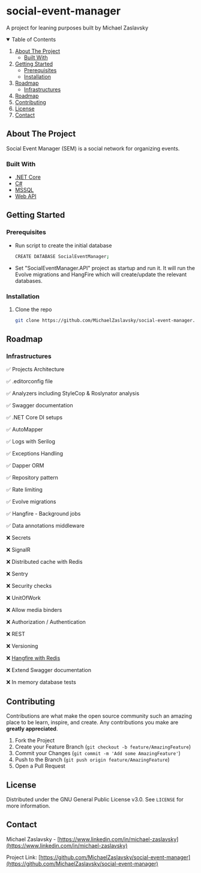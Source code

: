 # social-event-manager
A project for leaning purposes built by Michael Zaslavsky

<!-- TABLE OF CONTENTS -->
<details open="open">
  <summary>Table of Contents</summary>
  <ol>
    <li>
      <a href="#about-the-project">About The Project</a>
      <ul>
        <li><a href="#built-with">Built With</a></li>
      </ul>
    </li>
    <li>
      <a href="#getting-started">Getting Started</a>
      <ul>
        <li><a href="#prerequisites">Prerequisites</a></li>
        <li><a href="#installation">Installation</a></li>
      </ul>
    </li>
    <li>
      <a href="#roadmap">Roadmap</a>
      <ul>
        <li><a href="#infrastructures-roadmap">Infrastructures</a></li>
      </ul>
    </li>
    <li><a href="#roadmap">Roadmap</a></li>
    <li><a href="#contributing">Contributing</a></li>
    <li><a href="#license">License</a></li>
    <li><a href="#contact">Contact</a></li>
  </ol>
</details>



<!-- ABOUT THE PROJECT -->
## About The Project

Social Event Manager (SEM) is a social network for organizing events.

### Built With

* [.NET Core](https://en.wikipedia.org/wiki/.NET_Core)
* [C#](https://en.wikipedia.org/wiki/C_Sharp_(programming_language))
* [MSSQL](https://en.wikipedia.org/wiki/Microsoft_SQL_Server)
* [Web API](https://en.wikipedia.org/wiki/Web_API)



<!-- GETTING STARTED -->
## Getting Started

### Prerequisites

* Run script to create the initial database
  ```sh
  CREATE DATABASE SocialEventManager;
  ```
* Set "SocialEventManager.API" project as startup and run it. It will run the Evolve migrations and HangFire which will create/update the relevant databases.

### Installation

1. Clone the repo
   ```sh
   git clone https://github.com/MichaelZaslavsky/social-event-manager.git
   ```



<!-- ROADMAP -->
## Roadmap

### Infrastructures
✅ Projects Architecture

✅ .editorconfig file

✅ Analyzers including StyleCop & Roslynator analysis

✅ Swagger documentation

✅ .NET Core DI setups

✅ AutoMapper

✅ Logs with Serilog

✅ Exceptions Handling

✅ Dapper ORM

✅ Repository pattern

✅ Rate limiting

✅ Evolve migrations

✅ Hangfire - Background jobs

✅ Data annotations middleware

❌ Secrets

❌ SignalR

❌ Distributed cache with Redis

❌ Sentry

❌ Security checks

❌ UnitOfWork

❌ Allow media binders

❌ Authorization / Authentication

❌ REST

❌ Versioning

❌ [Hangfire with Redis](https://github.com/marcoCasamento/Hangfire.Redis.StackExchange)

❌ Extend Swagger documentation

❌ In memory database tests




<!-- CONTRIBUTING -->
## Contributing

Contributions are what make the open source community such an amazing place to be learn, inspire, and create. Any contributions you make are **greatly appreciated**.

1. Fork the Project
2. Create your Feature Branch (`git checkout -b feature/AmazingFeature`)
3. Commit your Changes (`git commit -m 'Add some AmazingFeature'`)
4. Push to the Branch (`git push origin feature/AmazingFeature`)
5. Open a Pull Request



<!-- LICENSE -->
## License

Distributed under the GNU General Public License v3.0. See `LICENSE` for more information.



<!-- CONTACT -->
## Contact

Michael Zaslavsky - [https://www.linkedin.com/in/michael-zaslavsky](https://www.linkedin.com/in/michael-zaslavsky)

Project Link: [https://github.com/MichaelZaslavsky/social-event-manager](https://github.com/MichaelZaslavsky/social-event-manager)
